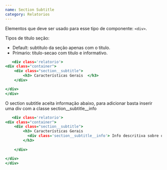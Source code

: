 ```yaml
---
name: Section Subtitle
category: Relatorios
---
```


Elementos que deve ser usado para esse tipo de componente: `<div>`.

Tipos de titulo seção:
 - Default: subtitulo da seção apenas com o titulo.
 - Primario: titulo-secao com titulo e informativo.

```sectionsubtitle.html
   <div class='relatorio'>
<div class="container">
    <div class="section__subtitle">
        <h3> Características Gerais  </h3>
    </div>

</div>
</div>

```


O section subtitle aceita informação abaixo, para adicionar basta inserir uma div com a classe section__subtitle__info

```sectionsubtitleinfo.html
   <div class='relatorio'>
<div class="container">
    <div class="section__subtitle">
        <h3> Características Gerais  
          <div class='section__subtitle__info'> Info descritiva sobre o titulo </div>
        </h3>
       
    </div>

</div>
</div>
```